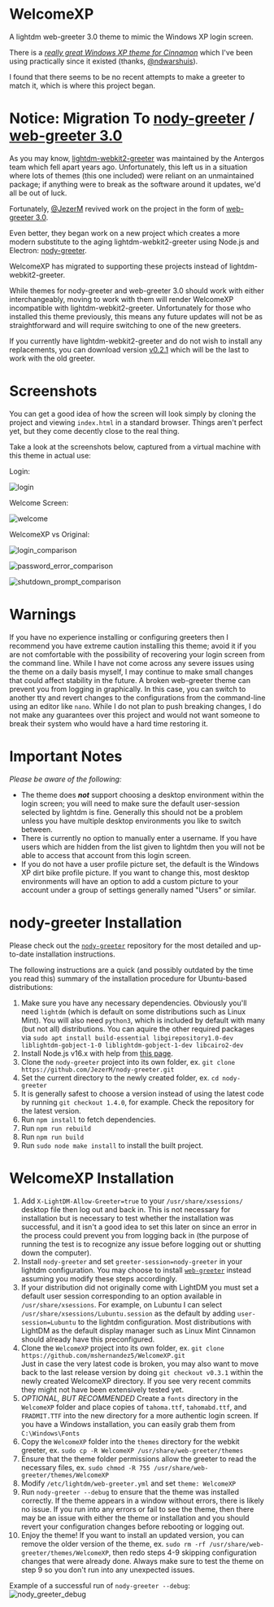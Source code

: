 # WelcomeXP
A lightdm web-greeter 3.0 theme to mimic the Windows XP login screen.

There is a [*really great Windows XP theme for Cinnamon*](https://github.com/ndwarshuis/CinnXP) which I've been using practically since it existed (thanks, [@ndwarshuis](https://github.com/ndwarshuis)).

I found that there seems to be no recent attempts to make a greeter to match it, which is where this project began.

# Notice: Migration To [nody-greeter](https://github.com/JezerM/nody-greeter) / [web-greeter 3.0](https://github.com/JezerM/web-greeter)
As you may know, [lightdm-webkit2-greeter](https://github.com/Antergos/web-greeter) was maintained by the Antergos team which fell apart years ago.
Unfortunately, this left us in a situation where lots of themes (this one included) were reliant on an unmaintained package; if anything were to break as the software around it updates, we'd all be out of luck.

Fortunately, [@JezerM](https://github.com/JezerM) revived work on the project in the form of [web-greeter 3.0](https://github.com/JezerM/web-greeter).

Even better, they began work on a new project which creates a more modern substitute to the aging lightdm-webkit2-greeter using Node.js and Electron: [nody-greeter](https://github.com/JezerM/nody-greeter).

WelcomeXP has migrated to supporting these projects instead of lightdm-webkit2-greeter.

While themes for nody-greeter and web-greeter 3.0 should work with either interchangeably, moving to work with them will render WelcomeXP incompatible with lightdm-webkit2-greeter. Unfortunately for those who installed this theme previously, this means any future updates will not be as straightforward and will require switching to one of the new greeters.

If you currently have lightdm-webkit2-greeter and do not wish to install any replacements, you can download version [v0.2.1](https://github.com/mshernandez5/WelcomeXP/releases/tag/v0.2.1) which will be the last to work with the old greeter.

# Screenshots
You can get a good idea of how the screen will look simply by cloning the project and viewing `index.html` in a standard browser. Things aren't perfect yet, but they come decently close to the real thing.

Take a look at the screenshots below, captured from a virtual machine with this theme in actual use:

Login:

![login](screenshot/login.png)

Welcome Screen:

![welcome](screenshot/welcome.png)

WelcomeXP vs Original:

![login_comparison](screenshot/login-comparison.png)

![password_error_comparison](screenshot/password-error-comparison.png)

![shutdown_prompt_comparison](screenshot/shutdown-prompt-comparison.png)

# Warnings
If you have no experience installing or configuring greeters then I recommend you have extreme caution installing this theme; avoid it if you are not comfortable with the possibility of recovering your login screen from the command line. While I have not come across any severe issues using the theme on a daily basis myself, I may continue to make small changes that could affect stability in the future. A broken web-greeter theme can prevent you from logging in graphically. In this case, you can switch to another tty and revert changes to the configurations from the command-line using an editor like `nano`. While I do not plan to push breaking changes, I do not make any guarantees over this project and would not want someone to break their system who would have a hard time restoring it.

# Important Notes
*Please be aware of the following:*
* The theme does ***not*** support choosing a desktop environment within the login screen; you will need to make sure the default user-session selected by lightdm is fine. Generally this should not be a problem unless you have multiple desktop environments you like to switch between.
* There is currently no option to manually enter a username. If you have users which are hidden from the list given to lightdm then you will not be able to access that account from this login screen.
* If you do not have a user profile picture set, the default is the Windows XP dirt bike profile picture. If you want to change this, most desktop environments will have an option to add a custom picture to your account under a group of settings generally named "Users" or similar.

# nody-greeter Installation
Please check out the [`nody-greeter`](https://github.com/JezerM/nody-greeter) repository for the most detailed and up-to-date installation instructions.

The following instructions are a quick (and possibly outdated by the time you read this) summary of the installation procedure for Ubuntu-based distributions:

1) Make sure you have any necessary dependencies. Obviously you'll need `lightdm` (which is default on some distributions such as Linux Mint). You will also need `python3`, which is included by default with many (but not all) distributions. You can aquire the other required packages via `sudo apt install build-essential libgirepository1.0-dev liblightdm-gobject-1-0 liblightdm-gobject-1-dev libcairo2-dev`
2) Install Node.js v16.x with help from [this page](https://github.com/nodesource/distributions).
3) Clone the `nody-greeter` project into its own folder, ex. `git clone https://github.com/JezerM/nody-greeter.git`
4) Set the current directory to the newly created folder, ex. `cd nody-greeter`
5) It is generally safest to choose a version instead of using the latest code by running `git checkout 1.4.0`, for example. Check the repository for the latest version.
6) Run `npm install` to fetch dependencies.
7) Run `npm run rebuild`
8) Run `npm run build`
9) Run `sudo node make install` to install the built project.

# WelcomeXP Installation
1) Add `X-LightDM-Allow-Greeter=true` to your `/usr/share/xsessions/` desktop file then log out and back in. This is not necessary for installation but is necessary to test whether the installation was successful, and it isn't a good idea to set this later on since an error in the process could prevent you from logging back in (the purpose of running the test is to recognize any issue before logging out or shutting down the computer).
2) Install `nody-greeter` and set `greeter-session=nody-greeter` in your lightdm configuration. You may choose to install [`web-greeter`](https://github.com/JezerM/web-greeter) instead assuming you modify these steps accordingly.
3) If your distribution did not originally come with LightDM you must set a default user session corresponding to an option available in `/usr/share/xsessions`. For example, on Lubuntu I can select `/usr/share/xsessions/Lubuntu.session` as the default by adding `user-session=Lubuntu` to the lightdm configuration. Most distributions with LightDM as the default display manager such as Linux Mint Cinnamon should already have this preconfigured.
4) Clone the `WelcomeXP` project into its own folder, ex. `git clone https://github.com/mshernandez5/WelcomeXP.git`\
Just in case the very latest code is broken, you may also want to move back to the last release version by doing `git checkout v0.3.1` within the newly created WelcomeXP directory. If you see very recent commits they might not have been extensively tested yet.
5) *OPTIONAL, BUT RECOMMENDED* Create a `fonts` directory in the `WelcomeXP` folder and place copies of `tahoma.ttf`, `tahomabd.ttf`, and `FRADMIT.TTF` into the new directory for a more authentic login screen. If you have a Windows installation, you can easily grab them from `C:\Windows\Fonts`
6) Copy the `WelcomeXP` folder into the `themes` directory for the webkit greeter, ex. `sudo cp -R WelcomeXP /usr/share/web-greeter/themes`
7) Ensure that the theme folder permissions allow the greeter to read the necessary files, ex. `sudo chmod -R 755 /usr/share/web-greeter/themes/WelcomeXP`
8) Modify `/etc/lightdm/web-greeter.yml` and set `theme: WelcomeXP`
9) Run `nody-greeter --debug` to ensure that the theme was installed correctly. If the theme appears in a window without errors, there is likely no issue. If you run into any errors or fail to see the theme, then there may be an issue with either the theme or installation and you should revert your configuration changes before rebooting or logging out.
10) Enjoy the theme! If you want to install an updated version, you can remove the older version of the theme, ex. `sudo rm -rf /usr/share/web-greeter/themes/WelcomeXP`, then redo steps 4-9 skipping configuration changes that were already done. Always make sure to test the theme on step 9 so you don't run into any unexpected issues.

Example of a successful run of `nody-greeter --debug`:
![nody_greeter_debug](screenshot/nody_greeter_debug.png)